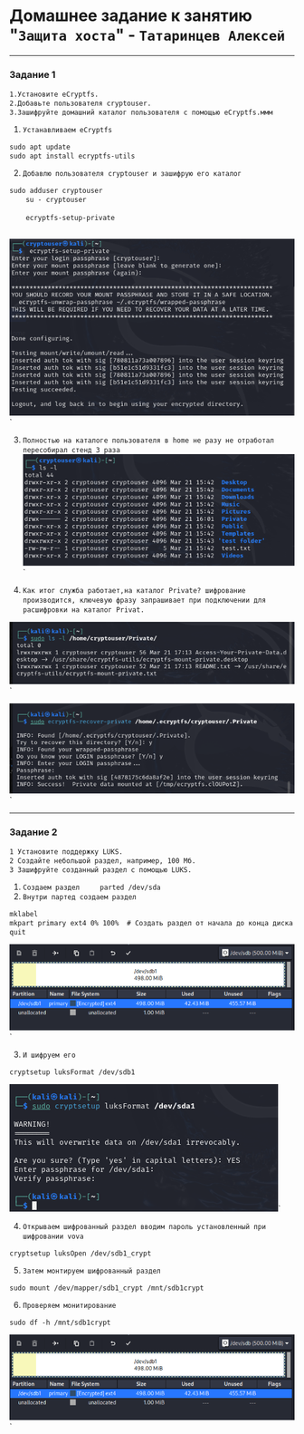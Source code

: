 # Домашнее задание к занятию "`Защита хоста`" - `Татаринцев Алексей`



---

### Задание 1
```
1.Установите eCryptfs.
2.Добавьте пользователя cryptouser.
3.Зашифруйте домашний каталог пользователя с помощью eCryptfs.ммм
```

1. `Устанавливаем eCryptfs`
```
sudo apt update
sudo apt install ecryptfs-utils
```
2. `Добавлю пользователя cryptouser и зашифрую его каталог`
```
sudo adduser cryptouser
    su - cryptouser

    ecryptfs-setup-private


```
![1](https://github.com/Foxbeerxxx/sec_host/blob/main/img/img1.png)`

3. `Полностью на каталоге пользователя в home не разу не отработал пересобирал стенд 3 раза`
![2](https://github.com/Foxbeerxxx/sec_host/blob/main/img/img2.png)`

4. `Как итог служба работает,на каталог Private? шифрование производится, ключевую фразу запрашивает при подключении для расшифровки на каталог Privat.`

![3](https://github.com/Foxbeerxxx/sec_host/blob/main/img/img3.png)`

![4](https://github.com/Foxbeerxxx/sec_host/blob/main/img/img4.png)`


---

### Задание 2
```
1 Установите поддержку LUKS.
2 Создайте небольшой раздел, например, 100 Мб.
3 Зашифруйте созданный раздел с помощью LUKS.

```
1. `Создаем раздел     parted /dev/sda`
2. `Внутри партед создаем раздел`
```
mklabel 
mkpart primary ext4 0% 100%  # Создать раздел от начала до конца диска
quit
```
![9](https://github.com/Foxbeerxxx/sec_host/blob/main/img/img9.png)`

3. `И шифруем его`
```
cryptsetup luksFormat /dev/sdb1
```
![8](https://github.com/Foxbeerxxx/sec_host/blob/main/img/img8.png)`

4. `Открываем шифрованный раздел вводим пароль установленный при шифровании vova`
```
cryptsetup luksOpen /dev/sdb1_crypt

```

5. `Затем монтируем шифрованный раздел`
```
sudo mount /dev/mapper/sdb1_crypt /mnt/sdb1crypt

```

6. `Проверяем монитирование`
```
sudo df -h /mnt/sdb1crypt  
```
![9](https://github.com/Foxbeerxxx/sec_host/blob/main/img/img9.png)`

